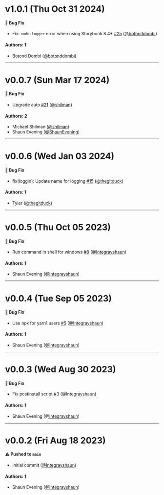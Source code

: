 # v1.0.1 (Thu Oct 31 2024)

#### 🐛 Bug Fix

- Fix: `node-logger` error when using Storybook 8.4+ [#25](https://github.com/storybookjs/addon-styling-webpack/pull/25) ([@botonddombi](https://github.com/botonddombi))

#### Authors: 1

- Botond Dombi ([@botonddombi](https://github.com/botonddombi))

---

# v0.0.7 (Sun Mar 17 2024)

#### 🐛 Bug Fix

- Upgrade auto [#21](https://github.com/storybookjs/addon-styling-webpack/pull/21) ([@shilman](https://github.com/shilman))

#### Authors: 2

- Michael Shilman ([@shilman](https://github.com/shilman))
- Shaun Evening ([@ShaunEvening](https://github.com/ShaunEvening))

---

# v0.0.6 (Wed Jan 03 2024)

#### 🐛 Bug Fix

- fix(loggin): Update name for logging [#15](https://github.com/storybookjs/addon-styling-webpack/pull/15) ([@thegitduck](https://github.com/thegitduck))

#### Authors: 1

- Tyler ([@thegitduck](https://github.com/thegitduck))

---

# v0.0.5 (Thu Oct 05 2023)

#### 🐛 Bug Fix

- Run command in shell for windows [#8](https://github.com/storybookjs/addon-styling-webpack/pull/8) ([@Integrayshaun](https://github.com/Integrayshaun))

#### Authors: 1

- Shaun Evening ([@Integrayshaun](https://github.com/Integrayshaun))

---

# v0.0.4 (Tue Sep 05 2023)

#### 🐛 Bug Fix

- Use npx for yarn1 users [#5](https://github.com/storybookjs/addon-styling-webpack/pull/5) ([@Integrayshaun](https://github.com/Integrayshaun))

#### Authors: 1

- Shaun Evening ([@Integrayshaun](https://github.com/Integrayshaun))

---

# v0.0.3 (Wed Aug 30 2023)

#### 🐛 Bug Fix

- Fix postinstall script [#3](https://github.com/storybookjs/addon-styling-webpack/pull/3) ([@Integrayshaun](https://github.com/Integrayshaun))

#### Authors: 1

- Shaun Evening ([@Integrayshaun](https://github.com/Integrayshaun))

---

# v0.0.2 (Fri Aug 18 2023)

#### ⚠️ Pushed to `main`

- Initial commit ([@Integrayshaun](https://github.com/Integrayshaun))

#### Authors: 1

- Shaun Evening ([@Integrayshaun](https://github.com/Integrayshaun))
